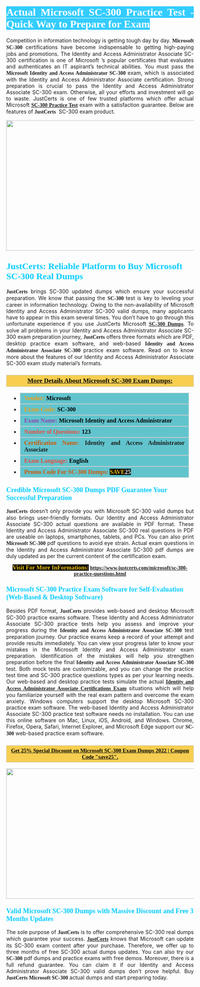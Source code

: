 <h1 style="text-align: justify;"><span style="color:#ffffff;"><span style="font-family:Georgia,serif;"><strong><span style="background-color:#33ccff;">Actual Microsoft SC-300 Practice Test - Quick Way to Prepare for Exam</span></strong></span></span></h1>

<p style="text-align: justify;">Competition in information technology is getting tough day by day. <span style="font-family:Georgia,serif;"><strong>Microsoft SC-300</strong></span> certifications have become indispensable to getting high-paying jobs and promotions. The Identity and Access Administrator Associate SC-300 certification is one of Microsoft ’s popular certificates that evaluates and authenticates an IT aspirant’s technical abilities. You must pass the <span style="font-family:Georgia,serif;"><strong>Microsoft Identity and Access Administrator SC-300</strong></span> exam, which is associated with the Identity and Access Administrator Associate certification. Strong preparation is crucial to pass the Identity and Access Administrator Associate SC-300 exam. Otherwise, all your efforts and investment will go to waste. JustCerts is one of few trusted platforms which offer actual Microsoft <span style="font-size:14px;"><span style="font-family:Georgia,serif;"><strong><a href="https://www.justcerts.com/microsoft/sc-300-practice-questions.html">SC-300 Practice Test</a></strong></span></span> exam with a satisfaction guarantee. Below are features of <span style="font-size:14px;"><span style="font-family:Georgia,serif;"><strong>JustCerts</strong></span></span>  SC-300 exam product.</p>

<p style="text-align: center;"><a href="https://www.justcerts.com/microsoft/sc-300-practice-questions.html"><img alt="" src="https://i.imgur.com/tWVNC2Y.jpg" style="width: 720px; height: 350px;" /></a></p>

<h2 style="margin-right:0in; margin-left:0in"><span style="color:#00ccff;"><span style="font-family:Georgia,serif;"><strong><span style="font-size:18pt">JustCerts: Reliable Platform to Buy Microsoft SC-300 Real Dumps</span></strong></span></span></h2>

<p style="text-align: justify;"><span style="font-size:14px;"><span style="font-family:Georgia,serif;"><strong>JustCerts</strong></span></span> brings SC-300 updated dumps which ensure your successful preparation. We know that passing the <span style="font-family:Georgia,serif;"><strong>SC-300 </strong></span> test is key to leveling your career in information technology. Owing to the non-availability of Microsoft Identity and Access Administrator SC-300 valid dumps, many applicants have to appear in this exam several times. You don’t have to go through this unfortunate experience if you use JustCerts Microsoft <a href="https://www.justcerts.com/microsoft/sc-300-practice-questions.html"><span style="font-family:Georgia,serif;"><strong>SC-300 Dumps</strong></span></a>. To solve all problems in your Identity and Access Administrator Associate SC-300 exam preparation journey, <strong><span style="font-size:14px;"><span style="font-family:Georgia,serif;">JustCerts</span></span></strong> offers three formats which are PDF, desktop practice exam software, and web-based <span style="font-family:Georgia,serif;"><strong>Identity and Access Administrator Associate SC-300</strong></span> practice exam software. Read on to know more about the features of our Identity and Access Administrator Associate SC-300 exam study material’s formats.</p>

<h3 style="background: #f7ce50; border: 1px solid rgb(204, 204, 204); padding: 5px 10px; text-align: center;"><span style="font-family:Georgia,serif;"><u><u><span style="color:#000000;"><span style="font-size:11pt"><span style="line-height:normal"><b><span style="font-size:13.0pt"><span cambria="">More Details About Microsoft SC-300 Exam Dumps:</span></span></b></span></span></span></u></u></span></h3>

<ul>
	<li style="margin:0cm 10pt">
	<div style="background:#61c4cd; border: 1px solid rgb(204, 204, 204); padding: 5px 10px; text-align: justify;"><span style="font-family:Georgia,serif;"><span style="font-size:11pt"><span style="line-height:normal"><b><span style="font-size:12.0pt"><span new="" roman="" times=""><span style="color:#f39c12;">Vendor:</span> <span style="color:#000000;">Microsoft</span></span></span></b></span></span></span></div>
	</li>
	<li style="margin:0cm 10pt">
	<div style="background: #61c4cd; border: 1px solid rgb(204, 204, 204); padding: 5px 10px; text-align: justify;"><span style="font-family:Georgia,serif;"><span style="font-size:11pt"><span style="line-height:normal"><b><span style="font-size:12.0pt"><span new="" roman="" times=""><span style="color:#f39c12;">Exam Code:</span> <span style="color:#000000;">SC-300</span></span></span></b></span></span></span></div>
	</li>
	<li style="margin:0cm 10pt">
	<div style="background: #61c4cd; border: 1px solid rgb(204, 204, 204); padding: 5px 10px; text-align: justify;"><span style="font-family:Georgia,serif;"><span style="font-size:11pt"><span style="line-height:normal"><b><span style="font-size:12.0pt"><span new="" roman="" times=""><span style="color:#8e44ad;">Exam Name:</span> <span style="color:#000000;">Microsoft Identity and Access Administrator</span></span></span></b></span></span></span></div>
	</li>
	<li style="margin:0cm 10pt">
	<div style="background: #61c4cd; border: 1px solid rgb(204, 204, 204); padding: 5px 10px;"><span style="font-family:Georgia,serif;"><span style="font-size:11pt"><span style="line-height:normal"><b><span style="font-size:12.0pt"><span new="" roman="" times=""><span style="color:#e74c3c;">Number of Questions:</span><span style="color:#000000;"><span style="color:#f1c40f;"> </span>123</span></span></span></b></span></span></span></div>
	</li>
	<li style="margin:0cm 10pt">
	<div style="background: #61c4cd; border: 1px solid rgb(204, 204, 204); padding: 5px 10px; text-align: justify;"><span style="font-family:Georgia,serif;"><span style="font-size:11pt"><span style="line-height:normal"><b><span style="font-size:12.0pt"><span new="" roman="" times=""><span style="color:#d35400;">Certification Name:</span> Identity and Access Administrator Associate</span></span></b></span></span></span></div>
	</li>
	<li style="margin:0cm 10pt">
	<div style="background: #61c4cd; border: 1px solid rgb(204, 204, 204); padding: 5px 10px; text-align: justify;"><span style="font-family:Georgia,serif;"><span style="font-size:11pt"><span style="line-height:normal"><b><span style="font-size:12.0pt"><span new="" roman="" times=""><span style="color:#e74c3c;">Exam Language:</span> <span style="color:#000000;">English</span></span></span></b></span></span></span></div>
	</li>
	<li style="margin:0cm 10pt">
	<div style="background: #61c4cd; border: 1px solid rgb(204, 204, 204); padding: 5px 10px;"><span style="font-family:Georgia,serif;"><span style="font-size:11pt"><span style="line-height:normal"><b><span style="font-size:12.0pt"><span new="" roman="" times=""><span style="color:#d35400;">Promo Code For SC-300 Dumps:</span><span style="color:#f1c40f;"> <span style="background-color:#000000;">SAVE</span></span><span style="color:#ffffff;"><span style="background-color:#000000;">25</span></span></span></span></b></span></span></span></div>
	</li>
</ul>

<h3 style="margin-right:0in; margin-left:0in"><span style="color:#00ccff;"><span style="font-family:Georgia,serif;"><strong><span style="font-size:13.5pt">Credible Microsoft SC-300 Dumps PDF Guarantee Your Successful Preparation</span></strong></span></span></h3>

<p style="text-align: justify;"><span style="font-size:14px;"><span style="font-family:Georgia,serif;"><strong>JustCerts</strong></span></span> doesn’t only provide you with Microsoft SC-300 valid dumps but also brings user-friendly formats. Our Identity and Access Administrator Associate SC-300 actual questions are available in PDF format. These Identity and Access Administrator Associate SC-300 real questions in PDF are useable on laptops, smartphones, tablets, and PCs. You can also print <span style="font-family:Georgia,serif;"><strong>Microsoft SC-300</strong></span> pdf questions to avoid eye strain. Actual exam questions in the Identity and Access Administrator Associate SC-300 pdf dumps are duly updated as per the current content of the certification exam.</p>

<p style="text-align: center;"><span style="font-family:Georgia,serif;"><strong><span style="font-size:16px;"><span style="color:#f1c40f;"><span style="background-color:#000000;">Visit For More InFormations:</span></span></span> <a href="https://www.justcerts.com/microsoft/sc-300-practice-questions.html">https://www.justcerts.com/microsoft/sc-300-practice-questions.html</a></strong></span></p>

<h3 style="margin-right:0in; margin-left:0in"><span style="color:#00ccff;"><span style="font-family:Georgia,serif;"><strong><span style="font-size:13.5pt">Microsoft SC-300 Practice Exam Software for Self-Evaluation (Web-Based & Desktop Software)</span></strong></span></span></h3>

<p style="text-align: justify;">Besides PDF format, <span style="font-size:14px;"><span style="font-family:Georgia,serif;"><strong>JustCerts</strong></span></span> provides web-based and desktop Microsoft SC-300 practice exams software. These Identity and Access Administrator Associate SC-300 practice tests help you assess and improve your progress during the <span style="font-family:Georgia,serif;"><strong>Identity and Access Administrator Associate SC-300</strong></span> test preparation journey. Our practice exams keep a record of your attempt and provide results immediately. You can view your progress later to know your mistakes in the Microsoft Identity and Access Administrator exam preparation. Identification of the mistakes will help you strengthen preparation before the final <span style="font-family:Georgia,serif;"><strong>Identity and Access Administrator Associate SC-300</strong></span> test. Both mock tests are customizable, and you can change the practice test time and SC-300 practice questions types as per your learning needs. Our web-based and desktop practice tests simulate the actual <a href="https://www.justcerts.com/microsoft/identity-and-access-administrator-associate-certification-exams.html"><span style="font-family:Georgia,serif;"><strong>Identity and Access Administrator Associate Certifications Exam</strong></span></a> situations which will help you familiarize yourself with the real exam pattern and overcome the exam anxiety. Windows computers support the desktop Microsoft SC-300 practice exam software. The web-based Identity and Access Administrator Associate SC-300 practice test software needs no installation. You can use this online software on Mac, Linux, iOS, Android, and Windows. Chrome, Firefox, Opera, Safari, Internet Explorer, and Microsoft Edge support our <span style="font-family:Georgia,serif;"><strong> SC-300</strong></span> web-based practice exam software.</p>

<h3 style="background: rgb(247, 206, 80); border: 1px solid rgb(204, 204, 204); padding: 5px 10px; text-align: center;"><span style="font-family:Georgia,serif;"><u><span style="color:#000000;"><span style="font-size:11pt;"><span style="line-height:normal;"><b><span cambria="">Get 25% Special Discount on Microsoft SC-300 Exam Dumps 2022 | Coupon Code "save25".</span></b></span></span></span></u></span></h3>

<p style="text-align: center;"><a href="https://www.justcerts.com/microsoft/sc-300-practice-questions.html"><img alt="" src="https://i.imgur.com/fQyYzMS.jpg" style="width: 720px; height: 350px;" /></a></p>

<h3 style="margin-right:0in; margin-left:0in"><span style="color:#00ccff;"><span style="font-family:Georgia,serif;"><strong><span style="font-size:13.5pt">Valid Microsoft SC-300 Dumps with Massive Discount and Free 3 Months Updates</span></strong></span></span></h3>

<p style="text-align: justify;">The sole purpose of <span style="font-size:14px;"><span style="font-family:Georgia,serif;"><strong>JustCerts</strong></span></span> is to offer comprehensive SC-300 real dumps which guarantee your success. <a href="https://www.justcerts.com/"><span style="font-size:14px;"><span style="font-family:Georgia,serif;"><strong>JustCerts</strong></span></span></a> knows that Microsoft can update its SC-300 exam content after your purchase. Therefore, we offer up to three months of free SC-300 actual dumps updates. You can also try our <span style="font-family:Georgia,serif;"><strong> SC-300</strong></span> pdf dumps and practice exams with free demos. Moreover, there is a full refund guarantee. You can claim it if our Identity and Access Administrator Associate SC-300 valid dumps don’t prove helpful. Buy <span style="font-family:Georgia,serif;"><strong>JustCerts Microsoft SC-300</strong></span> actual dumps and start preparing today.</p>
